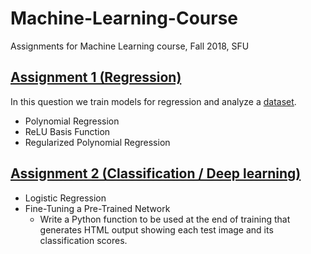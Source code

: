 # Machine-Learning-Course

Assignments for Machine Learning course, Fall 2018, SFU

## [Assignment 1 (Regression)](https://github.com/Mahsa13473/Machine-Learning-Course/tree/master/Assignment1)
In this question we train models for regression and analyze a [dataset](http://www.unicef.org/sowc2013/statistics.html).
- Polynomial Regression
- ReLU Basis Function
- Regularized Polynomial Regression

## [Assignment 2 (Classification / Deep learning)](https://github.com/Mahsa13473/Machine-Learning-Course/tree/master/Assignmet2)
- Logistic Regression
- Fine-Tuning a Pre-Trained Network 
  - Write a Python function to be used at the end of training that generates HTML output showing each test image and its classification scores.

